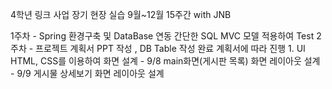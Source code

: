 
4학년 링크 사업 장기 현장 실습 9월~12월 15주간 with JNB

1주차 - Spring 환경구축 및 DataBase 연동 간단한 SQL MVC 모델 적용하여 Test
2주차 - 프로젝트 계획서 PPT 작성 , DB Table 작성 완료
           계획서에 따라 진행
	1. UI HTML, CSS를 이용하여 화면 설계
	- 9/8 main화면(게시판 목록) 화면 레이아웃 설계
	- 9/9 게시물 상세보기 화면 레이아웃 설계
